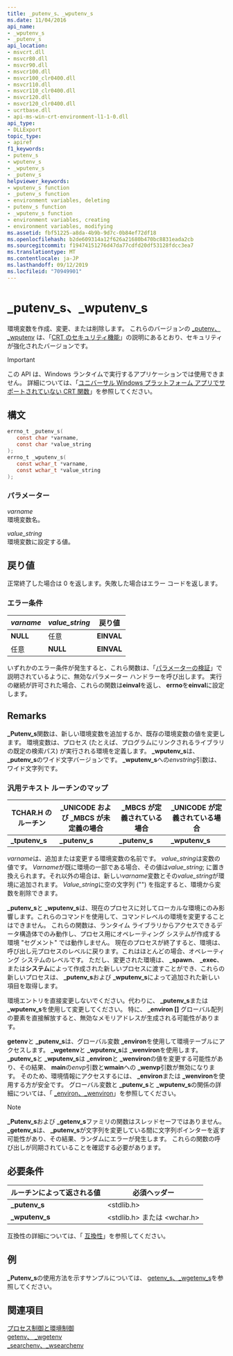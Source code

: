 ```yaml
---
title: _putenv_s、_wputenv_s
ms.date: 11/04/2016
api_name:
- _wputenv_s
- _putenv_s
api_location:
- msvcrt.dll
- msvcr80.dll
- msvcr90.dll
- msvcr100.dll
- msvcr100_clr0400.dll
- msvcr110.dll
- msvcr110_clr0400.dll
- msvcr120.dll
- msvcr120_clr0400.dll
- ucrtbase.dll
- api-ms-win-crt-environment-l1-1-0.dll
api_type:
- DLLExport
topic_type:
- apiref
f1_keywords:
- putenv_s
- wputenv_s
- _wputenv_s
- _putenv_s
helpviewer_keywords:
- wputenv_s function
- _putenv_s function
- environment variables, deleting
- putenv_s function
- _wputenv_s function
- environment variables, creating
- environment variables, modifying
ms.assetid: fbf51225-a8da-4b9b-9d7c-0b84ef72df18
ms.openlocfilehash: b2de609314a12f626a21680b470bc8831eada2cb
ms.sourcegitcommit: f19474151276d47da77cdfd20df53128fdcc3ea7
ms.translationtype: MT
ms.contentlocale: ja-JP
ms.lasthandoff: 09/12/2019
ms.locfileid: "70949901"
---
```

# <a name="_putenv_s-_wputenv_s"></a>_putenv_s、_wputenv_s

環境変数を作成、変更、または削除します。 これらのバージョンの [_putenv、_wputenv](putenv-wputenv.md) は、「[CRT のセキュリティ機能](../../c-runtime-library/security-features-in-the-crt.md)」の説明にあるとおり、セキュリティが強化されたバージョンです。

> [!IMPORTANT]
> この API は、Windows ランタイムで実行するアプリケーションでは使用できません。 詳細については、「[ユニバーサル Windows プラットフォーム アプリでサポートされていない CRT 関数](../../cppcx/crt-functions-not-supported-in-universal-windows-platform-apps.md)」を参照してください。

## <a name="syntax"></a>構文

```C
errno_t _putenv_s(
   const char *varname,
   const char *value_string
);
errno_t _wputenv_s(
   const wchar_t *varname,
   const wchar_t *value_string
);
```

### <a name="parameters"></a>パラメーター

*varname*<br/>
環境変数名。

*value_string*<br/>
環境変数に設定する値。

## <a name="return-value"></a>戻り値

正常終了した場合は 0 を返します。失敗した場合はエラー コードを返します。

### <a name="error-conditions"></a>エラー条件

|*varname*|*value_string*|戻り値|
|------------|-------------|------------------|
|**NULL**|任意|**EINVAL**|
|任意|**NULL**|**EINVAL**|

いずれかのエラー条件が発生すると、これら関数は、「[パラメーターの検証](../../c-runtime-library/parameter-validation.md)」で説明されているように、無効なパラメーター ハンドラーを呼び出します。 実行の継続が許可された場合、これらの関数は**einval**を返し、 **errno**を**einval**に設定します。

## <a name="remarks"></a>Remarks

**_Putenv_s**関数は、新しい環境変数を追加するか、既存の環境変数の値を変更します。 環境変数は、プロセス (たとえば、プログラムにリンクされるライブラリの既定の検索パス) が実行される環境を定義します。 **_wputenv_s**は、 **_putenv_s**のワイド文字バージョンです。 **_wputenv_s**への*envstring*引数は、ワイド文字列です。

### <a name="generic-text-routine-mappings"></a>汎用テキスト ルーチンのマップ

|TCHAR.H のルーチン|_UNICODE および _MBCS が未定義の場合|_MBCS が定義されている場合|_UNICODE が定義されている場合|
|---------------------|------------------------------------|--------------------|-----------------------|
|**_tputenv_s**|**_putenv_s**|**_putenv_s**|**_wputenv_s**|

*varname*は、追加または変更する環境変数の名前です。 *value_string*は変数の値です。 *Varname*が既に環境の一部である場合、その値は*value_string*; に置き換えられます。それ以外の場合は、新しい*varname*変数とその*value_string*が環境に追加されます。 *Value_string*に空の文字列 ("") を指定すると、環境から変数を削除できます。

**_putenv_s**と **_wputenv_s**は、現在のプロセスに対してローカルな環境にのみ影響します。これらのコマンドを使用して、コマンドレベルの環境を変更することはできません。 これらの関数は、ランタイム ライブラリからアクセスできるデータ構造体でのみ動作し、プロセス用にオペレーティング システムが作成する環境 "セグメント" では動作しません。 現在のプロセスが終了すると、環境は、呼び出し元プロセスのレベルに戻ります。これはほとんどの場合、オペレーティング システムのレベルです。 ただし、変更された環境は、 **_spawn**、 **_exec**、または**システム**によって作成された新しいプロセスに渡すことができ、これらの新しいプロセスは、 **_putenv_s**および **_wputenv_s**によって追加された新しい項目を取得します。

環境エントリを直接変更しないでください。代わりに、 **_putenv_s**または **_wputenv_s**を使用して変更してください。 特に、 **_environ []** グローバル配列の要素を直接解放すると、無効なメモリアドレスが生成される可能性があります。

**getenv**と **_putenv_s**は、グローバル変数 **_environ**を使用して環境テーブルにアクセスします。 **_wgetenv**と **_wputenv_s**は **_wenviron**を使用します。 **_putenv_s**と **_wputenv_s**は **_environ**と **_wenviron**の値を変更する可能性があり、その結果、 **main**の*envp*引数と**wmain**への **_wenvp**引数が無効になります。 そのため、環境情報にアクセスするには、 **_environ**または **_wenviron**を使用する方が安全です。 グローバル変数と **_putenv_s**と **_wputenv_s**の関係の詳細については、「 [_environ、_wenviron](../../c-runtime-library/environ-wenviron.md)」を参照してください。

> [!NOTE]
> **_Putenv_s**および **_getenv_s**ファミリの関数はスレッドセーフではありません。 **_getenv_s**は、 **_putenv_s**が文字列を変更している間に文字列ポインターを返す可能性があり、その結果、ランダムにエラーが発生します。 これらの関数の呼び出しが同期されていることを確認する必要があります。

## <a name="requirements"></a>必要条件

|ルーチンによって返される値|必須ヘッダー|
|-------------|---------------------|
|**_putenv_s**|\<stdlib.h>|
|**_wputenv_s**|\<stdlib.h> または \<wchar.h>|

互換性の詳細については、「 [互換性](../../c-runtime-library/compatibility.md)」を参照してください。

## <a name="example"></a>例

**_Putenv_s**の使用方法を示すサンプルについては、 [getenv_s、_wgetenv_s](getenv-s-wgetenv-s.md)を参照してください。

## <a name="see-also"></a>関連項目

[プロセス制御と環境制御](../../c-runtime-library/process-and-environment-control.md)<br/>
[getenv、 _wgetenv](getenv-wgetenv.md)<br/>
[_searchenv、_wsearchenv](searchenv-wsearchenv.md)<br/>
